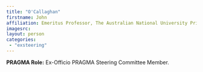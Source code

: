 ```yaml
---
title: "O'Callaghan"
firstname: John
affiliation: Emeritus Professor, The Australian National University Principal, Lakeview Consulting
imagesrc: 
layout: person
categories:
 - "exsteering"
---
```


**PRAGMA Role:** Ex-Officio PRAGMA Steering Committee Member.

